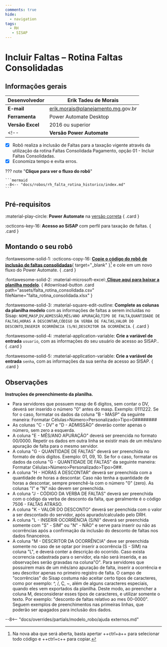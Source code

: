 ```yaml
---
comments: true
hide:
  - navigation
tags:
  - RH
   - SISAP
---
```


# Incluir Faltas – Rotina Faltas Consolidadas


## Informações gerais

| **Desenvolvedor**| Erik Tadeu de Morais  |
| ----------- | ------------------------------------ |
| **E-mail**       | erik.morais@planejamento.mg,gov.br|
| **Ferramenta**    | Power Automate Desktop |
| **Versão Excel**    | 2016 ou superior |
<!-- | **Versão Power Automate**    | 2.39.00239.23332 | -->

- [x] Robô realiza a inclusão de Faltas para a taxação vigente através da utilização da rotina Faltas Consolidada Pagamento, opção 01 - Incluir Faltas Consolidadas.
- [x] Economiza tempo e evita erros.

??? note "**Clique para ver o fluxo do robô**"

    ```mermaid
    --8<-- "docs/robos/rh_falta_rotina_historico/index.md"
    ```

## Pré-requisitos

<div class="grid" markdown>

:material-play-circle: __Power Automate__ na [versão correta](#informacoes-gerais)
{ .card }

:octicons-key-16: __Acesso ao SiSAP__ com perfil para taxação de faltas.
{ .card }

</div>

## Montando o seu robô

<div class="grid" markdown>

:fontawesome-solid-1: :octicons-copy-16: [__Copie o código do robô de inclusão de faltas consolidadas__](https://raw.githubusercontent.com/automatiza-mg/biblioteca-de-robos/refs/heads/main/robos/site/scap/falta_rotina_consolidadas/falta_rotina_consolidadas.txt){ target="_blank" }[^1] e cole em um novo fluxo do Power Automate.
{ .card }

:fontawesome-solid-2: :material-microsoft-excel:[ __Clique aqui para baixar a planilha modelo__](javascript:void(0);).
{ #download-button .card path="assets/falta_rotina_consolidada.csv" fileName="falta_rotina_consolidada.xlsx" }

:fontawesome-solid-3: :material-square-edit-outline: __Complete as colunas da planilha modelo__ com as informações de faltas a serem incluídas no Sisap: `NOME`,`MASP`,`DV`,`ADMISSÃO`,`MÊS/ANO APURAÇÃO`,`TIPO DE FALTA`,`QUANTIDADE DE FALTAS`,`HORAS A DESCONTAR`,`CÓDIGO DA VERBA DE FALTAS`,`VALOR DO DESCONTO`,`INSERIR OCORRÊNCIA (S/N)`,`DESCRITOR DA OCORRÊNCIA`.
{ .card }

:fontawesome-solid-4: :material-application-variable: __Crie a variável de entrada__ `usuario`, com as informações do seu usuário de acesso ao SISAP..
{ .card }

:fontawesome-solid-5: :material-application-variable: __Crie a variável de entrada__ `senha`, com as informações da sua senha de acesso ao SISAP.
{ .card }

</div>

## Observações 

__Instruções de preenchimento da planilha.__

- Para servidores que possuem masp de 6 digitos, sem contar o DV, deverá ser inserido o número "0" antes do masp. Exemplo: 0111222. Se for o caso, formatar os dados da coluna "B - MASP" da seguinte maneira: Formatar Células>Número>Personalizado>Tipo>0######## 
- As colunas "C - DV" e "D - ADMISSÃO" deverão conter apenas o número, sem zero a esquerda. 
- A coluna "E - MÊS/ANO APURAÇÃO" deverá ser preencida no formato 00/0000. Repetir os dados em outra linha se existir mais de um mês/ano apuração de falta para o mesmo servidor. 
- A coluna "G - QUANTIDADE DE FALTAS" deverá ser preenchida no formato de dois digitos. Exemplo: 01, 09, 10. Se for o caso, formatar os dados da coluna "G - QUANTIDADE DE FALTAS" da seguinte maneira: Formatar Células>Número>Personalizado>Tipo>0##.  
- A coluna "H - HORAS A DESCONTAR" deverá ser preenchida com a quantidade de horas a descontar. Caso não tenha a quantidade de horas a descontar, sempre preenchê-la com o número "0" (zero). As colunas "I" e "N" não devem ser preenchida. 
- A coluna "J - CÓDIGO DA VERBA DE FALTAS" deverá ser preenchida com o código da verba de desconto da falta, que geralmente é o código 7506 - FALTAS ATRASO.  
- A coluna  "K - VALOR DO DESCONTO" deverá ser peenchida com o valor a ser descontado do servidor, após apurado/calculado pelo DRH. 
- A coluna "L - INSERIR OCORRÊNCIA (S/N)" deverá ser preenchida somente com "S" - SIM" ou "N" - NÃO" e serve para inserir ou não as ocorrências após a confirmação da inclusão do desconto de faltas nos dados financeiros. 
- A coluna "M - DESCRITOR DA OCORRÊNCIA" deve ser preenchida somente no caso de se optar por inserir a ocorrência (S - SIM) na coluna "L", e deverá conter a descrição do ocorrido. Caso exista ocorrencia cadastrada para o servidor, ela não será inserida, e as observações serão gravadas na coluna"O". Para servidores que possuirem mais de um mês/ano apuração de falta, inserir a ocorrência e seu descritor apenas no primeiro registro de falta. O campo de "ocorrências" do Sisap costuma não aceitar certo tipos de caracteres, como por exemplo: ^, /, Ç, ~, além de alguns caracteres especiais, quando eles vem exportados da planilha. Deste modo, ao preencher a coluna M, desconsiderar esses tipos de caracteres, e utilizar somente o texto. Por exemplo: "desconto de faltas relativo ao mes 00-0000". Seguem exemplos de preenchimentos nas primeiras linhas, que poderão ser apagados para inclusão dos dados. 


--8<-- "docs/overrides/partials/modelo_robo/ajuda externos.md"

[^1]: Na nova aba que será aberta, basta apertar ++ctrl+a++ para selecionar todo código e ++ctrl+c++ para copiar.   
